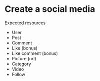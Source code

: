 # Create a social media

Expected resources

- User
- Post
- Comment
- Like (bonus)
- Like comment (bonus)
- Picture (url)
- Category
- Video
- Follow
